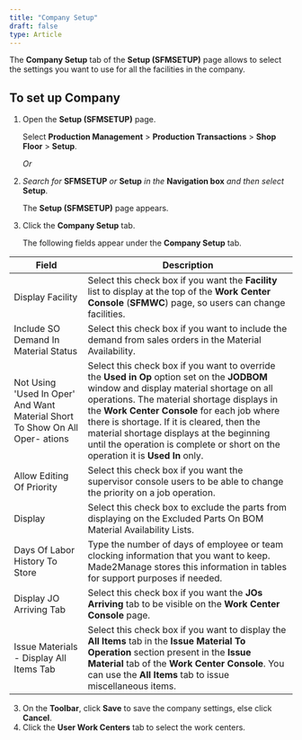 ```yaml
---
title: "Company Setup"
draft: false
type: Article 
---
```


The **Company Setup** tab of the **Setup (SFMSETUP)** page allows to select the settings you want to use for all the facilities in the company.

## To set up Company

1.  Open the **Setup (SFMSETUP)** page.
    
    Select **Production Management** > **Production Transactions** > **Shop Floor** > **Setup**.

    *Or*

2.  *Search for* **SFMSETUP** *or* **Setup** *in the* **Navigation box** *and then select* **Setup**.

    The **Setup (SFMSETUP)** page appears.

2.  Click the **Company Setup** tab.

    The following fields appear under the **Company Setup** tab.

| **Field**| **Description** 
|---|---                                              
| Display Facility| Select this check box if you want the **Facility** list to display at the top of the **Work Center Console** (**SFMWC**) page, so users can change facilities.                                                   
| Include SO Demand In Material Status| Select this check box if you want to include the demand from sales orders in the Material Availability.                                                 
| Not Using 'Used In Oper' And Want Material Short To Show On All Oper- ations | Select this check box if you want to override the **Used in Op** option set on the **JODBOM** window and display material shortage on all operations. The material shortage displays in the **Work Center Console** for each job where there is shortage. If it is cleared, then the material shortage displays at the beginning until the operation is complete or short on the operation it is **Used In** only. |
| Allow Editing Of Priority| Select this check box if you want the supervisor console users to be able to change the priority on a job operation.                                                    
| Display| Select this check box to exclude the parts from displaying on the Excluded Parts On BOM Material Availability Lists.                                                                      
| Days Of Labor History To Store | Type the number of days of employee or team clocking information that you want to keep. Made2Manage stores this information in tables for support purposes if needed.                                                       
| Display JO Arriving Tab | Select this check box if you want the **JOs Arriving** tab to be visible on the **Work Center Console** page.                                                         
| Issue Materials - Display All Items Tab | Select this check box if you want to display the **All Items** tab in the **Issue Material To Operation** section present in the **Issue Material** tab of the **Work Center Console**. You can use the **All Items** tab to issue miscellaneous items. |

3.  On the **Toolbar**, click **Save** to save the company settings, else click **Cancel**.
4.  Click the **User Work Centers** tab to select the work centers.